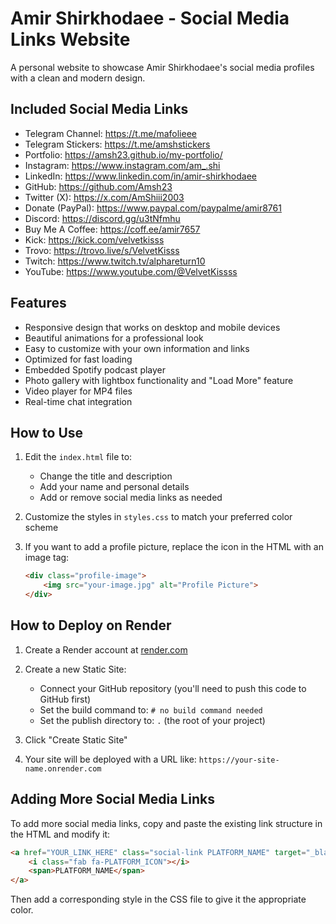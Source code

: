 # Amir Shirkhodaee - Social Media Links Website

A personal website to showcase Amir Shirkhodaee's social media profiles with a clean and modern design.

## Included Social Media Links

- Telegram Channel: https://t.me/mafolieee
- Telegram Stickers: https://t.me/amshstickers
- Portfolio: https://amsh23.github.io/my-portfolio/
- Instagram: https://www.instagram.com/am_.shi
- LinkedIn: https://www.linkedin.com/in/amir-shirkhodaee
- GitHub: https://github.com/Amsh23
- Twitter (X): https://x.com/AmShiii2003
- Donate (PayPal): https://www.paypal.com/paypalme/amir8761
- Discord: https://discord.gg/u3tNfmhu
- Buy Me A Coffee: https://coff.ee/amir7657
- Kick: https://kick.com/velvetkisss
- Trovo: https://trovo.live/s/VelvetKisss
- Twitch: https://www.twitch.tv/alphareturn10
- YouTube: https://www.youtube.com/@VelvetKissss

## Features

- Responsive design that works on desktop and mobile devices
- Beautiful animations for a professional look
- Easy to customize with your own information and links
- Optimized for fast loading
- Embedded Spotify podcast player
- Photo gallery with lightbox functionality and "Load More" feature
- Video player for MP4 files
- Real-time chat integration

## How to Use

1. Edit the `index.html` file to:
   - Change the title and description
   - Add your name and personal details
   - Add or remove social media links as needed

2. Customize the styles in `styles.css` to match your preferred color scheme

3. If you want to add a profile picture, replace the icon in the HTML with an image tag:
   ```html
   <div class="profile-image">
       <img src="your-image.jpg" alt="Profile Picture">
   </div>
   ```

## How to Deploy on Render

1. Create a Render account at [render.com](https://render.com/)

2. Create a new Static Site:
   - Connect your GitHub repository (you'll need to push this code to GitHub first)
   - Set the build command to: `# no build command needed`
   - Set the publish directory to: `.` (the root of your project)

3. Click "Create Static Site"

4. Your site will be deployed with a URL like: `https://your-site-name.onrender.com`

## Adding More Social Media Links

To add more social media links, copy and paste the existing link structure in the HTML and modify it:

```html
<a href="YOUR_LINK_HERE" class="social-link PLATFORM_NAME" target="_blank">
    <i class="fab fa-PLATFORM_ICON"></i>
    <span>PLATFORM_NAME</span>
</a>
```

Then add a corresponding style in the CSS file to give it the appropriate color.
